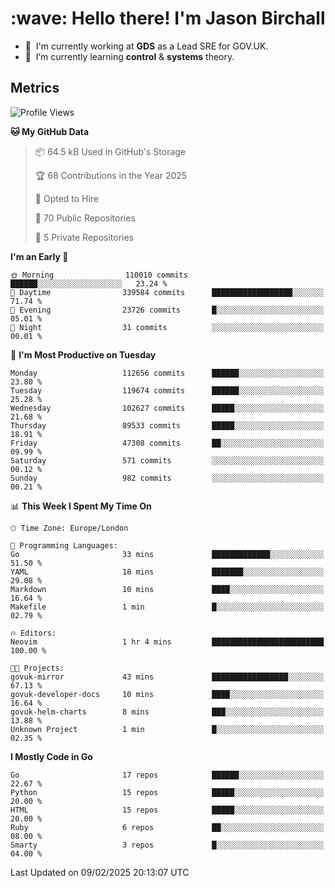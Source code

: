 <h1 align="left" id="jason-title">:wave: Hello there! I'm Jason Birchall</h1>

- :office: &nbsp;I'm currently working at **GDS** as a Lead SRE for GOV.UK.
- :seedling: &nbsp;I’m currently learning **control** & **systems** theory.

<h2>Metrics</h2>

<!--START_SECTION:waka-->
![Profile Views](http://img.shields.io/badge/Profile%20Views-0-blue)

**🐱 My GitHub Data** 

> 📦 64.5 kB Used in GitHub's Storage 
 > 
> 🏆 68 Contributions in the Year 2025
 > 
> 💼 Opted to Hire
 > 
> 📜 70 Public Repositories 
 > 
> 🔑 5 Private Repositories 
 > 
**I'm an Early 🐤** 

```text
🌞 Morning                110010 commits      ██████░░░░░░░░░░░░░░░░░░░   23.24 % 
🌆 Daytime                339584 commits      ██████████████████░░░░░░░   71.74 % 
🌃 Evening                23726 commits       █░░░░░░░░░░░░░░░░░░░░░░░░   05.01 % 
🌙 Night                  31 commits          ░░░░░░░░░░░░░░░░░░░░░░░░░   00.01 % 
```
📅 **I'm Most Productive on Tuesday** 

```text
Monday                   112656 commits      ██████░░░░░░░░░░░░░░░░░░░   23.80 % 
Tuesday                  119674 commits      ██████░░░░░░░░░░░░░░░░░░░   25.28 % 
Wednesday                102627 commits      █████░░░░░░░░░░░░░░░░░░░░   21.68 % 
Thursday                 89533 commits       █████░░░░░░░░░░░░░░░░░░░░   18.91 % 
Friday                   47308 commits       ██░░░░░░░░░░░░░░░░░░░░░░░   09.99 % 
Saturday                 571 commits         ░░░░░░░░░░░░░░░░░░░░░░░░░   00.12 % 
Sunday                   982 commits         ░░░░░░░░░░░░░░░░░░░░░░░░░   00.21 % 
```


📊 **This Week I Spent My Time On** 

```text
🕑︎ Time Zone: Europe/London

💬 Programming Languages: 
Go                       33 mins             █████████████░░░░░░░░░░░░   51.50 % 
YAML                     18 mins             ███████░░░░░░░░░░░░░░░░░░   29.08 % 
Markdown                 10 mins             ████░░░░░░░░░░░░░░░░░░░░░   16.64 % 
Makefile                 1 min               █░░░░░░░░░░░░░░░░░░░░░░░░   02.79 % 

🔥 Editors: 
Neovim                   1 hr 4 mins         █████████████████████████   100.00 % 

🐱‍💻 Projects: 
govuk-mirror             43 mins             █████████████████░░░░░░░░   67.13 % 
govuk-developer-docs     10 mins             ████░░░░░░░░░░░░░░░░░░░░░   16.64 % 
govuk-helm-charts        8 mins              ███░░░░░░░░░░░░░░░░░░░░░░   13.88 % 
Unknown Project          1 min               █░░░░░░░░░░░░░░░░░░░░░░░░   02.35 % 
```

**I Mostly Code in Go** 

```text
Go                       17 repos            ██████░░░░░░░░░░░░░░░░░░░   22.67 % 
Python                   15 repos            █████░░░░░░░░░░░░░░░░░░░░   20.00 % 
HTML                     15 repos            █████░░░░░░░░░░░░░░░░░░░░   20.00 % 
Ruby                     6 repos             ██░░░░░░░░░░░░░░░░░░░░░░░   08.00 % 
Smarty                   3 repos             █░░░░░░░░░░░░░░░░░░░░░░░░   04.00 % 
```




 Last Updated on 09/02/2025 20:13:07 UTC
<!--END_SECTION:waka-->

<!-- links -->

[issues page]: https://github.com/jasonBirchall/jasonBirchall/issues "jasonBirchall/issues"
